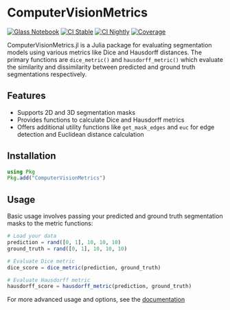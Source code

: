# ComputerVisionMetrics

[![Glass Notebook](https://img.shields.io/badge/Docs-Glass%20Notebook-aquamarine.svg)](https://glassnotebook.io/r/3zGd8BbRwota3gclkiu2j/docs/index.jl)
[![CI Stable](https://github.com/Dale-Black/ComputerVisionMetrics.jl/actions/workflows/CI.yml/badge.svg?branch=master)](https://github.com/Dale-Black/ComputerVisionMetrics.jl/actions/workflows/CI.yml)
[![CI Nightly](https://github.com/Dale-Black/ComputerVisionMetrics.jl/actions/workflows/Nightly.yml/badge.svg?branch=master)](https://github.com/Dale-Black/ComputerVisionMetrics.jl/actions/workflows/Nightly.yml)
[![Coverage](https://codecov.io/gh/Dale-Black/ComputerVisionMetrics.jl/branch/master/graph/badge.svg)](https://codecov.io/gh/Dale-Black/ComputerVisionMetrics.jl)

ComputerVisionMetrics.jl is a Julia package for evaluating segmentation models using various metrics like Dice and Hausdorff distances. The primary functions are `dice_metric()` and `hausdorff_metric()` which evaluate the similarity and dissimilarity between predicted and ground truth segmentations respectively.

## Features
- Supports 2D and 3D segmentation masks
- Provides functions to calculate Dice and Hausdorff metrics
- Offers additional utility functions like `get_mask_edges` and `euc` for edge detection and Euclidean distance calculation

## Installation
```julia
using Pkg
Pkg.add("ComputerVisionMetrics")
```

## Usage
Basic usage involves passing your predicted and ground truth segmentation masks to the metric functions:

```julia
# Load your data
prediction = rand([0, 1], 10, 10, 10)
ground_truth = rand([0, 1], 10, 10, 10)

# Evaluate Dice metric
dice_score = dice_metric(prediction, ground_truth)

# Evaluate Hausdorff metric
hausdorff_score = hausdorff_metric(prediction, ground_truth)
```

For more advanced usage and options, see the [documentation](https://glassnotebook.io/r/7uus7O8aIcLsGebjQFqxU/docs/(00)%20Getting%20Started.jl)